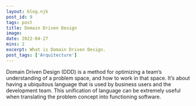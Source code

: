 ```yaml
---
layout: blog.njk
post_id: 9
tags: post
title: Domain Driven Design
image: 
date: 2022-04-27
mins: 2
excerpt: What is Domain Driven Design.
post_tags: ['Arquitecture']
---
```


Domain Driven Design (DDD) is a method for optimizing a team’s understanding of a problem space, and how to work in that space. It’s about having a ubiquitous language that is used by business users and the development team. This unification of language can be extremely useful when translating the problem concept into functioning software.